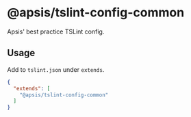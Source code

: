 # @apsis/tslint-config-common

Apsis' best practice TSLint config.

## Usage

Add to `tslint.json` under `extends`.

```.json
{
  "extends": [
    "@apsis/tslint-config-common"
  ]
}
```
